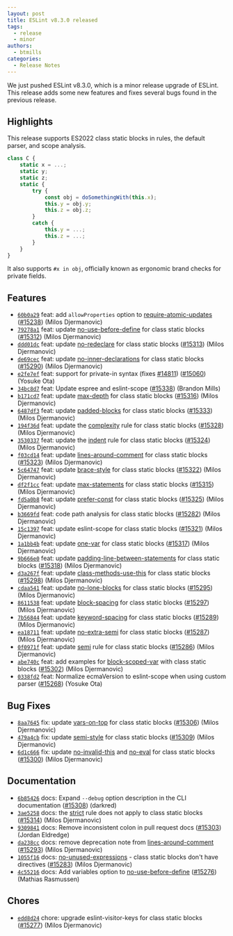 ```yaml
---
layout: post
title: ESLint v8.3.0 released
tags:
  - release
  - minor
authors:
  - btmills
categories:
  - Release Notes
---
```


We just pushed ESLint v8.3.0, which is a minor release upgrade of ESLint. This release adds some new features and fixes several bugs found in the previous release.

## Highlights

This release supports ES2022 class static blocks in rules, the default parser, and scope analysis.

```js
class C {
    static x = ...;
    static y;
    static z;
    static {
        try {
            const obj = doSomethingWith(this.x);
            this.y = obj.y;
            this.z = obj.z;
        }
        catch {
            this.y = ...;
            this.z = ...;
        }
    }
}
```

It also supports `#x in obj`, officially known as ergonomic brand checks for private fields.

## Features


* [`60b0a29`](https://github.com/eslint/eslint/commit/60b0a292efd1b9cdc318b1e88a0cb7bbf14860b1) feat: add `allowProperties` option to [require-atomic-updates](/docs/rules/require-atomic-updates) ([#15238](https://github.com/eslint/eslint/issues/15238)) (Milos Djermanovic)
* [`79278a1`](https://github.com/eslint/eslint/commit/79278a14f1c8747bff8f5cb2100d8776f9d517f2) feat: update [no-use-before-define](/docs/rules/no-use-before-define) for class static blocks ([#15312](https://github.com/eslint/eslint/issues/15312)) (Milos Djermanovic)
* [`ddd01dc`](https://github.com/eslint/eslint/commit/ddd01dcd5f14c6ddea5decca46db2f379ec35aeb) feat: update [no-redeclare](/docs/rules/no-redeclare) for class static blocks ([#15313](https://github.com/eslint/eslint/issues/15313)) (Milos Djermanovic)
* [`de69cec`](https://github.com/eslint/eslint/commit/de69cec834411aeb276a525c11dc10f628df2f51) feat: update [no-inner-declarations](/docs/rules/no-inner-declarations) for class static blocks ([#15290](https://github.com/eslint/eslint/issues/15290)) (Milos Djermanovic)
* [`e2fe7ef`](https://github.com/eslint/eslint/commit/e2fe7ef7ea0458de56bed4e4c3d5f71aaebd3f28) feat: support for private-in syntax (fixes [#14811](https://github.com/eslint/eslint/issues/14811)) ([#15060](https://github.com/eslint/eslint/issues/15060)) (Yosuke Ota)
* [`34bc8d7`](https://github.com/eslint/eslint/commit/34bc8d7cb42d696ec56e0a3c780aa5b042285d6b) feat: Update espree and eslint-scope ([#15338](https://github.com/eslint/eslint/issues/15338)) (Brandon Mills)
* [`b171cd7`](https://github.com/eslint/eslint/commit/b171cd7ec839a0481a74a613b0d48a193f16bb6b) feat: update [max-depth](/docs/rules/max-depth) for class static blocks ([#15316](https://github.com/eslint/eslint/issues/15316)) (Milos Djermanovic)
* [`6487df3`](https://github.com/eslint/eslint/commit/6487df371496dd15272e2097e4d2c932532c8727) feat: update [padded-blocks](/docs/rules/padded-blocks) for class static blocks ([#15333](https://github.com/eslint/eslint/issues/15333)) (Milos Djermanovic)
* [`194f36d`](https://github.com/eslint/eslint/commit/194f36d9c009a72ec72fa9592ea9e31f9f168a52) feat: update the [complexity](/docs/rules/complexity) rule for class static blocks ([#15328](https://github.com/eslint/eslint/issues/15328)) (Milos Djermanovic)
* [`3530337`](https://github.com/eslint/eslint/commit/3530337e71327d8325d0de01e8e73952010b1a08) feat: update the [indent](/docs/rules/indent) rule for class static blocks ([#15324](https://github.com/eslint/eslint/issues/15324)) (Milos Djermanovic)
* [`f03cd14`](https://github.com/eslint/eslint/commit/f03cd146a97ed312d635ac7b53ba0f8d01aa8b47) feat: update [lines-around-comment](/docs/rules/lines-around-comment) for class static blocks ([#15323](https://github.com/eslint/eslint/issues/15323)) (Milos Djermanovic)
* [`5c64747`](https://github.com/eslint/eslint/commit/5c64747a8d7a4f896f0cbce67c7f5e7690837a9b) feat: update [brace-style](/docs/rules/brace-style) for class static blocks ([#15322](https://github.com/eslint/eslint/issues/15322)) (Milos Djermanovic)
* [`df2f1cc`](https://github.com/eslint/eslint/commit/df2f1cc81a559bbc9eee78a3a97315e2927af764) feat: update [max-statements](/docs/rules/max-statements) for class static blocks ([#15315](https://github.com/eslint/eslint/issues/15315)) (Milos Djermanovic)
* [`fd5a0b8`](https://github.com/eslint/eslint/commit/fd5a0b8506e4b6acd740ab966cc2c0e4ff6a4d15) feat: update [prefer-const](/docs/rules/prefer-const) for class static blocks ([#15325](https://github.com/eslint/eslint/issues/15325)) (Milos Djermanovic)
* [`b3669fd`](https://github.com/eslint/eslint/commit/b3669fde2316f136af3a16b58b0c44e8ec196cee) feat: code path analysis for class static blocks ([#15282](https://github.com/eslint/eslint/issues/15282)) (Milos Djermanovic)
* [`15c1397`](https://github.com/eslint/eslint/commit/15c1397f0063931f50f31af8d110a23c6d660000) feat: update eslint-scope for class static blocks ([#15321](https://github.com/eslint/eslint/issues/15321)) (Milos Djermanovic)
* [`1a1bb4b`](https://github.com/eslint/eslint/commit/1a1bb4b1ee87c1b33f2d86ef70b3d81e83377547) feat: update [one-var](/docs/rules/one-var) for class static blocks ([#15317](https://github.com/eslint/eslint/issues/15317)) (Milos Djermanovic)
* [`9b666e0`](https://github.com/eslint/eslint/commit/9b666e0682bacf44d2a5afa0023874b8b131b5f5) feat: update [padding-line-between-statements](/docs/rules/padding-line-between-statements) for class static blocks ([#15318](https://github.com/eslint/eslint/issues/15318)) (Milos Djermanovic)
* [`d3a267f`](https://github.com/eslint/eslint/commit/d3a267f5f39167e3ee8248ae6b9cae5034d0486f) feat: update [class-methods-use-this](/docs/rules/class-methods-use-this) for class static blocks ([#15298](https://github.com/eslint/eslint/issues/15298)) (Milos Djermanovic)
* [`cdaa541`](https://github.com/eslint/eslint/commit/cdaa54130aca7a9c8dfd76c613d0718b048401b2) feat: update [no-lone-blocks](/docs/rules/no-lone-blocks) for class static blocks ([#15295](https://github.com/eslint/eslint/issues/15295)) (Milos Djermanovic)
* [`8611538`](https://github.com/eslint/eslint/commit/8611538b47e325c6d6b115bf3d901a26e9ac29f8) feat: update [block-spacing](/docs/rules/block-spacing) for class static blocks ([#15297](https://github.com/eslint/eslint/issues/15297)) (Milos Djermanovic)
* [`7b56844`](https://github.com/eslint/eslint/commit/7b56844ece544e501f0173f6427038c9c5e0534f) feat: update [keyword-spacing](/docs/rules/keyword-spacing) for class static blocks ([#15289](https://github.com/eslint/eslint/issues/15289)) (Milos Djermanovic)
* [`ea18711`](https://github.com/eslint/eslint/commit/ea1871146402a77234393613fe56a416382c7f0f) feat: update [no-extra-semi](/docs/rules/no-extra-semi) for class static blocks ([#15287](https://github.com/eslint/eslint/issues/15287)) (Milos Djermanovic)
* [`0f0971f`](https://github.com/eslint/eslint/commit/0f0971ffc2ca6f4513eeffdf5cfa36826c8f4543) feat: update [semi](/docs/rules/semi) rule for class static blocks ([#15286](https://github.com/eslint/eslint/issues/15286)) (Milos Djermanovic)
* [`abe740c`](https://github.com/eslint/eslint/commit/abe740ce68dcc9e5413df93b3d80a2e3260f1c18) feat: add examples for [block-scoped-var](/docs/rules/block-scoped-var) with class static blocks ([#15302](https://github.com/eslint/eslint/issues/15302)) (Milos Djermanovic)
* [`0338fd2`](https://github.com/eslint/eslint/commit/0338fd201614247eeb21e68a26e4b4c8a74f71b0) feat: Normalize ecmaVersion to eslint-scope when using custom parser ([#15268](https://github.com/eslint/eslint/issues/15268)) (Yosuke Ota)






## Bug Fixes


* [`8aa7645`](https://github.com/eslint/eslint/commit/8aa764524cf74f0b70d184c7957dbbb5f36a5ac7) fix: update [vars-on-top](/docs/rules/vars-on-top) for class static blocks ([#15306](https://github.com/eslint/eslint/issues/15306)) (Milos Djermanovic)
* [`479a4cb`](https://github.com/eslint/eslint/commit/479a4cbc70f4032d4accd48e4471629e8635d677) fix: update [semi-style](/docs/rules/semi-style) for class static blocks ([#15309](https://github.com/eslint/eslint/issues/15309)) (Milos Djermanovic)
* [`6d1c666`](https://github.com/eslint/eslint/commit/6d1c666d318cc9e1860e1e2c72fbfa4bdd4a2c4b) fix: update [no-invalid-this](/docs/rules/no-invalid-this) and [no-eval](/docs/rules/no-eval) for class static blocks ([#15300](https://github.com/eslint/eslint/issues/15300)) (Milos Djermanovic)




## Documentation


* [`6b85426`](https://github.com/eslint/eslint/commit/6b85426c33ba7ac0206cccef39ccc875b773aeae) docs: Expand  `--debug` option description in the CLI documentation ([#15308](https://github.com/eslint/eslint/issues/15308)) (darkred)
* [`3ae5258`](https://github.com/eslint/eslint/commit/3ae52584296887e5fc5b0267346294bb920a00e6) docs: the [strict](/docs/rules/strict) rule does not apply to class static blocks ([#15314](https://github.com/eslint/eslint/issues/15314)) (Milos Djermanovic)
* [`9309841`](https://github.com/eslint/eslint/commit/9309841a6cfa85005e0bf79e20415bb9220ba46e) docs: Remove inconsistent colon in pull request docs ([#15303](https://github.com/eslint/eslint/issues/15303)) (Jordan Eldredge)
* [`da238cc`](https://github.com/eslint/eslint/commit/da238cc731a9b5ecd48280e0ea4ebd8a48ebeedc) docs: remove deprecation note from [lines-around-comment](/docs/rules/lines-around-comment) ([#15293](https://github.com/eslint/eslint/issues/15293)) (Milos Djermanovic)
* [`1055f16`](https://github.com/eslint/eslint/commit/1055f16fc6f78cc553f0b1462e8af44244c1f84b) docs: [no-unused-expressions](/docs/rules/no-unused-expressions) - class static blocks don't have directives ([#15283](https://github.com/eslint/eslint/issues/15283)) (Milos Djermanovic)
* [`4c55216`](https://github.com/eslint/eslint/commit/4c55216ba958fcc8c3dd29fcaa80298216a48303) docs: Add variables option to [no-use-before-define](/docs/rules/no-use-before-define) ([#15276](https://github.com/eslint/eslint/issues/15276)) (Mathias Rasmussen)








## Chores


* [`edd8d24`](https://github.com/eslint/eslint/commit/edd8d240db8878763dbb147fb6124412c0783a42) chore: upgrade eslint-visitor-keys for class static blocks ([#15277](https://github.com/eslint/eslint/issues/15277)) (Milos Djermanovic)
